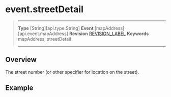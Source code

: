 
# event.streetDetail

> --------------------- ------------------------------------------------------------------------------------------
> __Type__              [String][api.type.String]
> __Event__             [mapAddress][api.event.mapAddress]
> __Revision__          [REVISION_LABEL](REVISION_URL)
> __Keywords__          mapAddress, streetDetail
> --------------------- ------------------------------------------------------------------------------------------

## Overview

The street number (or other specifier for location on the street).

## Example
 
``````lua
``````
